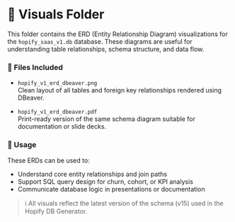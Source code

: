 # 🧩 Visuals Folder

This folder contains the ERD (Entity Relationship Diagram) visualizations for the `hopify_saas_v1.db` database. These diagrams are useful for understanding table relationships, schema structure, and data flow.

### 📄 Files Included

- `hopify_v1_erd_dbeaver.png`  
  Clean layout of all tables and foreign key relationships rendered using DBeaver.

- `hopify_v1_erd_dbeaver.pdf`  
  Print-ready version of the same schema diagram suitable for documentation or slide decks.

### 📌 Usage

These ERDs can be used to:

- Understand core entity relationships and join paths
- Support SQL query design for churn, cohort, or KPI analysis
- Communicate database logic in presentations or documentation

> ℹ️ All visuals reflect the latest version of the schema (v15) used in the Hopify DB Generator.
